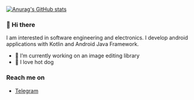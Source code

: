 
[![Anurag's GitHub stats](https://github-readme-stats.vercel.app/api?username=mohammad3125&count_private=true&show_icons=true&theme=gruvbox)](https://github.com/anuraghazra/github-readme-stats)

### 👋 Hi there
I am interested in software engineering and electronics. I develop android applications with Kotlin and Android Java Framework.

 - 🔭 I’m currently working on an image editing library
 - 🌭 I love hot dog

### Reach me on
- [Telegram](https://telegram.me/Mohammad3125)
